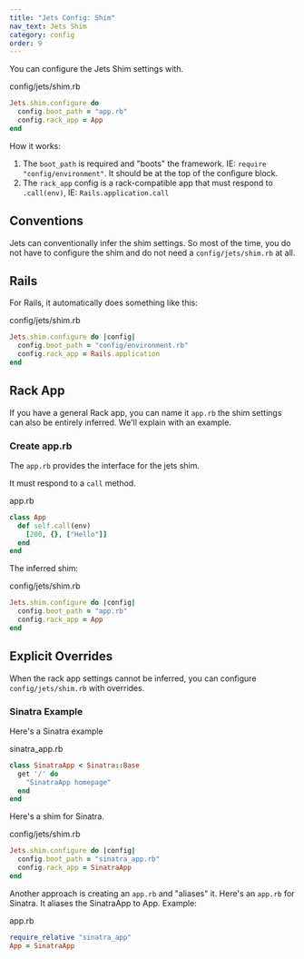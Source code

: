 ```yaml
---
title: "Jets Config: Shim"
nav_text: Jets Shim
category: config
order: 9
---
```


You can configure the Jets Shim settings with.

config/jets/shim.rb

```ruby
Jets.shim.configure do
  config.boot_path = "app.rb"
  config.rack_app = App
end
```

How it works:

1. The `boot_path` is required and "boots" the framework. IE: `require "config/environment"`. It should be at the top of the configure block.
2. The `rack_app` config is a rack-compatible app that must respond to `.call(env)`, IE: `Rails.application.call`

## Conventions

Jets can conventionally infer the shim settings. So most of the time, you do not have to configure the shim and do not need a `config/jets/shim.rb` at all.

## Rails

For Rails, it automatically does something like this:

config/jets/shim.rb

```ruby
Jets.shim.configure do |config|
  config.boot_path = "config/environment.rb"
  config.rack_app = Rails.application
end
```

## Rack App

If you have a general Rack app, you can name it `app.rb` the shim settings can also be entirely inferred. We'll explain with an example.

### Create app.rb

The `app.rb` provides the interface for the jets shim.

It must respond to a `call` method.

app.rb

```ruby
class App
  def self.call(env)
    [200, {}, ["Hello"]]
  end
end
```

The inferred shim:

config/jets/shim.rb

```ruby
Jets.shim.configure do |config|
  config.boot_path = "app.rb"
  config.rack_app = App
end
```

## Explicit Overrides

When the rack app settings cannot be inferred, you can configure `config/jets/shim.rb` with overrides.

### Sinatra Example

Here's a Sinatra example

sinatra_app.rb

```ruby
class SinatraApp < Sinatra::Base
  get '/' do
    "SinatraApp homepage"
  end
end
```

Here's a shim for Sinatra.

config/jets/shim.rb

```ruby
Jets.shim.configure do |config|
  config.boot_path = "sinatra_app.rb"
  config.rack_app = SinatraApp
end
```

Another approach is creating an `app.rb` and "aliases" it. Here's an `app.rb` for Sinatra. It aliases the SinatraApp to App. Example:

app.rb

```ruby
require_relative "sinatra_app"
App = SinatraApp
```
